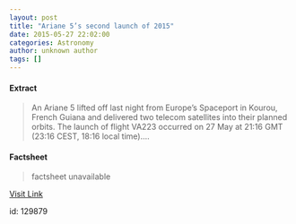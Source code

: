 ```yaml
---
layout: post
title: "Ariane 5’s second launch of 2015"
date: 2015-05-27 22:02:00
categories: Astronomy
author: unknown author
tags: []
---
```



#### Extract
>An Ariane 5 lifted off last night from Europe’s Spaceport in Kourou, French Guiana and delivered two telecom satellites into their planned orbits. The launch of flight VA223 occurred on 27 May at 21:16 GMT (23:16 CEST, 18:16 local time)....

#### Factsheet
>factsheet unavailable

[Visit Link](http://www.esa.int/Our_Activities/Launchers/Ariane_5_s_second_launch_of_2015)

id:  129879


